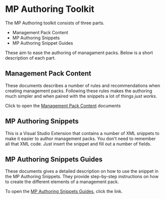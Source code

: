 # MP Authoring Toolkit

The MP Authoring toolkit consists of three parts.

+ Management Pack Content
+ MP Authoring Snippets
+ MP Authoring Snippet Guides

These aim to ease the authoring of managament packs. Below is a short description of each part.


## Management Pack Content
These documents describes a number of rules and recommendations when creating management packs. Following these rules makes the authoring much simpler and when paired with the snippets a lot of things *just works*. 

Click to open the [Management Pack Content](https://github.com/opslogix/MP-Dev-Toolkit-Snippets/wiki/content_toc.html) documents


## MP Authoring Snippets 
This is a Visual Studio Extension that contains a number of XML snippets to make it easier to author management packs. You don't need to remember all that XML code. Just insert the snippet and fill out a number of fields.


## MP Authoring Snippets Guides
These documents gives a detailed description on how to use the snippet in the MP Authoring Snippets. They provide step-by-step instructions on how to create the different elements of a management pack.

To open the [MP Authoring Snippets Guides](https://github.com/opslogix/MP-Dev-Toolkit-Snippets/wiki/MpAuthoringSnippetsGuides.html), click the link.
